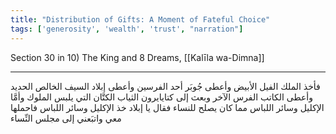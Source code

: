 ```yaml
---
title: "Distribution of Gifts: A Moment of Fateful Choice"
tags: ['generosity', 'wealth', 'trust', "narration"]
---
```


 Section 30 in 10) The King and 8 Dreams, [[Kalīla wa-Dimna]]

---
فأخذ الملك الفيل الأبيض وأعطى جُوبَر أحد الفرسين وأعطى إبلاد السيف الخالص الحديد وأعطى الكاتب الفرس الآخر وبعث إلى كتايايرون الثياب الكتَّان التي يلبس الملوك وأمَّا الإكليل وسائر اللباس مما كان يصلح للنساء فقال يا إبلاد خذ الإكليل وسائر اللباس فاحملها معي واتبَعني إلى مجلس النِّساء
